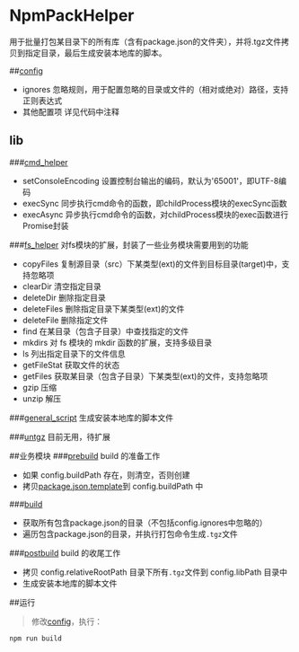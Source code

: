 # NpmPackHelper
用于批量打包某目录下的所有库（含有package.json的文件夹），并将.tgz文件拷贝到指定目录，最后生成安装本地库的脚本。

##[config](config/index.js)
- ignores 忽略规则，用于配置忽略的目录或文件的（相对或绝对）路径，支持正则表达式
- 其他配置项 详见代码中注释

## lib
###[cmd_helper](lib/cmd_helper.js)
- setConsoleEncoding 设置控制台输出的编码，默认为'65001'，即UTF-8编码
- execSync 同步执行cmd命令的函数，即childProcess模块的execSync函数
- execAsync 异步执行cmd命令的函数，对childProcess模块的exec函数进行Promise封装

###[fs_helper](lib/fs_helper.js)
对fs模块的扩展，封装了一些业务模块需要用到的功能
- copyFiles 复制源目录（src）下某类型(ext)的文件到目标目录(target)中，支持忽略项
- clearDir 清空指定目录
- deleteDir 删除指定目录
- deleteFiles 删除指定目录下某类型(ext)的文件
- deleteFile 删除指定文件
- find 在某目录（包含子目录）中查找指定的文件
- mkdirs 对 fs 模块的 mkdir 函数的扩展，支持多级目录
- ls 列出指定目录下的文件信息
- getFileStat 获取文件的状态
- getFiles 获取某目录（包含子目录）下某类型(ext)的文件，支持忽略项
- gzip 压缩
- unzip 解压
    
###[general_script](lib/general_script.js)
生成安装本地库的脚本文件

###[untgz](lib/untgz.js)
目前无用，待扩展

##业务模块
###[prebuild](./prebuild.js)
build 的准备工作
- 如果 config.buildPath 存在，则清空，否则创建
- 拷贝[package.json.template](./config/package.json.template)到 config.buildPath 中

###[build](./build.js)
- 获取所有包含package.json的目录（不包括config.ignores中忽略的）
- 遍历包含package.json的目录，并执行打包命令生成`.tgz`文件

###[postbuild](./postbuild.js)
build 的收尾工作
- 拷贝 config.relativeRootPath 目录下所有`.tgz`文件到 config.libPath 目录中
- 生成安装本地库的脚本文件

##运行
>修改[config](config/index.js)，执行：
```bash
npm run build
```